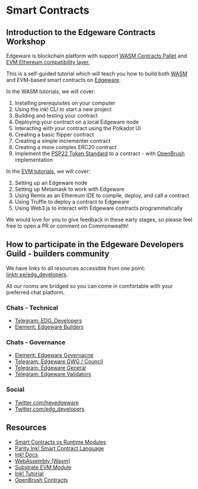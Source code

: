 # Smart Contracts

## Introduction to the Edgeware Contracts Workshop

Edgeware is blockchain platform with support [WASM Contracts Pallet](wasm-smart-contracts/README.md) and [EVM Ethereum compatibility layer.](evm-smart-contracts/README.md)

This is a self-guided tutorial which will teach you how to build both [WASM](https://webassembly.org/) and EVM-based smart contracts on [Edgeware](https://github.com/hicommonwealth/edgeware-node).

In the WASM tutorials, we will cover:

1. Installing prerequisites on your computer
2. Using the ink! CLI to start a new project
3. Building and testing your contract
4. Deploying your contract on a local Edgeware node
5. Interacting with your contract using the Polkadot UI
6. Creating a basic flipper contract
7. Creating a simple incrementer contract
8. Creating a more complex ERC20 contract
9. Implement the [PSP22 Token Standard](https://github.com/w3f/PSPs/blob/master/PSPs/psp-22.md) to a contract - with [OpenBrush](https://github.com/Supercolony-net/openbrush-contracts) implementation

In the [EVM tutorials](https://docs.edgeware.wiki/development/develop/smart-contracts/evm-smart-contracts/tutorials), we will cover:

1. Setting up an Edgeware node
2. Setting up Metamask to work with Edgeware
3. Using Remix as an Ethereum IDE to compile, deploy, and call a contract
4. Using Truffle to deploy a contract to Edgeware
5. Using Web3.js to interact with Edgeware contracts programmatically

We would love for you to give feedback in these early stages, so please feel free to open a PR or comment on Commonwealth!

## How to participate in the Edgeware Developers Guild - builders community <a id="how-to-participate-in-the-edgeware-developers-guild-builders-community"></a>

We have links to all resources accessible from one point: [linktr.ee/edg\_developers](https://linktr.ee/edg_developers).

All our rooms are bridged so you can come in comfortable with your preferred chat platform.

### Chats - Technical <a id="chats-technical"></a>

* [Telegram: EDG\_Developers](https://t.me/edg_developers)
* [Element: Edgeware Builders](https://matrix.to/#/!ddnLMXyILAzUofbiMe:matrix.org?via=matrix.org&via=t2bot.io)

### Chats - Governance <a id="chats-governance"></a>

* [Element: Edgeware Governacne](https://matrix.to/#/!LKKkaPSDCjOusugedQ:matrix.org?via=matrix.org&via=t2bot.io&via=decent.modular.im)
* [Telegram: Edgeware GWG / Council](https://t.me/EdgewareGWG)
* [Telegram: Edgeware General](https://t.me/heyedgeware)
* [Telegram: Edgeware Validators](https://t.me/EdgewareValidators)

### Social <a id="social"></a>

* [Twitter.com/heyedgeware](https://twitter.com/EdgewareDAO)
* [Twitter.com/edg\_developers](https://twitter.com/edg_developers)

## Resources

* [Smart Contracts vs Runtime Modules](https://substrate.dev/docs/en/knowledgebase/smart-contracts/overview#smart-contracts-vs-runtime-modules)
* [Parity Ink! Smart Contract Language](https://github.com/paritytech/ink)
* [Ink! Docs](https://paritytech.github.io/ink-docs/)
* [WebAssembly \(Wasm\)](https://webassembly.org/)
* [Substrate EVM Module](https://substrate.dev/docs/en/knowledgebase/smart-contracts/evm-pallet)
* [Ink! Tutorial](https://docs.substrate.io/tutorials/v3/ink-workshop/pt1/)
* [OpenBrush Contracts](https://openbrush.io/)

[    
](https://contracts.edgewa.re/#/0/introduction)

